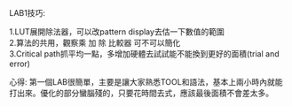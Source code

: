 LAB1技巧:  

1.LUT展開除法器，可以改pattern  display去估一下數值的範圍  
2.算法的共用，觀察乘 加 除 比較器 可不可以簡化  
3.Critical path抓平均一點，多增加硬體去試試能不能換到更好的面積(trial and error)  

心得: 
第一個LAB很簡單，主要是讓大家熟悉TOOL和語法，基本上兩小時內就能打出來。優化的部分蠻腦殘的，只要花時間去式，應該最後面積不會差太多。  


